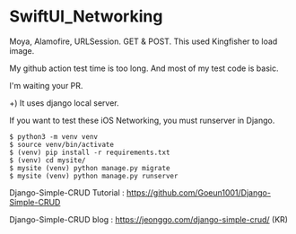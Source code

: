 # SwiftUI_Networking
Moya, Alamofire, URLSession. GET & POST. This used Kingfisher to load image.

My github action test time is too long. And most of my test code is basic.

I'm waiting your PR.



+) It uses django local server.

If you want to test these iOS Networking, you must runserver in Django.

```
$ python3 -m venv venv
$ source venv/bin/activate
$ (venv) pip install -r requirements.txt
$ (venv) cd mysite/
$ mysite (venv) python manage.py migrate
$ mysite (venv) python manage.py runserver
```

Django-Simple-CRUD Tutorial : https://github.com/Goeun1001/Django-Simple-CRUD

Django-Simple-CRUD blog : https://jeonggo.com/django-simple-crud/ (KR)

